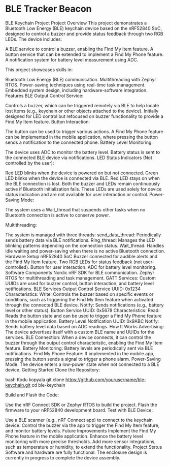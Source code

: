 # BLE Tracker Beacon
BLE Keychain Project
Project Overview
This project demonstrates a Bluetooth Low Energy (BLE) keychain device based on the nRF52840 SoC, designed to control a buzzer and provide status feedback through two RGB LEDs. The device includes:

A BLE service to control a buzzer, enabling the Find My Item feature.
A button service that can be extended to implement a Find My Phone feature.
A notification system for battery level measurement using ADC.

This project showcases skills in:

Bluetooth Low Energy (BLE) communication.
Multithreading with Zephyr RTOS.
Power-saving techniques using real-time task management.
Embedded system design, including hardware-software integration.
Features
BLE Output Control Service:

Controls a buzzer, which can be triggered remotely via BLE to help locate lost items (e.g., keychain or other objects attached to the device).
Initially designed for LED control but refocused on buzzer functionality to provide a Find My Item feature.
Button Interaction:

The button can be used to trigger various actions.
A Find My Phone feature can be implemented in the mobile application, where pressing the button sends a notification to the connected phone.
Battery Level Monitoring:

The device uses ADC to monitor the battery level.
Battery status is sent to the connected BLE device via notifications.
LED Status Indicators (Not controlled by the user):

Red LED blinks when the device is powered on but not connected.
Green LED blinks when the device is connected via BLE.
Red LED stays on when the BLE connection is lost.
Both the buzzer and LEDs remain continuously active if Bluetooth initialization fails.
These LEDs are used solely for device status indication and are not available for user interaction or control.
Power-Saving Mode:

The system uses a Wait_thread that suspends other tasks when no Bluetooth connection is active to conserve power.

Multithreading:

The system is managed with three threads:
send_data_thread: Periodically sends battery data via BLE notifications.
Ring_thread: Manages the LED blinking patterns depending on the connection status.
Wait_thread: Handles idle waiting and power-saving when there is no active Bluetooth connection.
Hardware Setup
nRF52840 SoC
Buzzer connected for audible alerts and the Find My Item feature.
Two RGB LEDs for status feedback (not user-controlled).
Button for user interaction.
ADC for battery level monitoring.
Software Components
Nordic nRF SDK for BLE communication.
Zephyr RTOS for multithreading and task management.
GATT Services:
Custom UUIDs are used for buzzer control, button interaction, and battery level notifications.
BLE Services
Output Control Service
UUID: 0x1234
Characteristics:
Write: Controls the buzzer based on specific events or conditions, such as triggering the Find My Item feature when activated through the connected BLE device.
Notify: Sends notifications (e.g., battery level or other status).
Button Service
UUID: 0x5678
Characteristics:
Read: Reads the button state and can be used to trigger a Find My Phone feature in the mobile application.
Battery Level Notification
UUID: 0x9ABC
Notify: Sends battery level data based on ADC readings.
How It Works
Advertising: The device advertises itself with a custom BLE name and UUIDs for the services.
BLE Connection: When a device connects, it can control the buzzer through the output control characteristic, enabling the Find My Item feature.
Battery Monitoring: Battery levels are periodically sent via BLE notifications.
Find My Phone Feature: If implemented in the mobile app, pressing the button sends a signal to trigger a phone alarm.
Power-Saving Mode: The device enters a low-power state when not connected to a BLE device.
Getting Started
Clone the Repository:

bash
Kodu kopyala
git clone https://github.com/yourusername/ble-keychain.git
cd ble-keychain

Build and Flash the Code:

Use the nRF Connect SDK or Zephyr RTOS to build the project.
Flash the firmware to your nRF52840 development board.
Test with BLE Device:

Use a BLE scanner (e.g., nRF Connect app) to connect to the keychain device.
Control the buzzer via the app to trigger the Find My Item feature, and monitor battery levels.
Future Improvements
Implement the Find My Phone feature in the mobile application.
Enhance the battery level monitoring with more precise thresholds.
Add more sensor integrations, such as temperature or humidity, to extend the functionality.
Project Status
Software and hardware are fully functional. The enclosure design is currently in progress to complete the device assembly.

